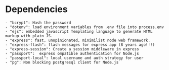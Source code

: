 # Dependencies
    - "bcrypt": Hash the password
    - "dotenv": load environment variables from .env file into process.env
    - "ejs": embedded javascript Templating language to generate HTML markup with plain JS.
    - "express": fast, unopinionated, minimilist node web framework.
    - "express-flash": flash messages for express app (8 years ago!!!)
    - "express-session": Create a session middleware in express
    - "passport":  express ompatible authentication for Node.js
    - "passport-local": local username and auth strategy for user
    - "pg": Non blocking postgresql client for Node.js